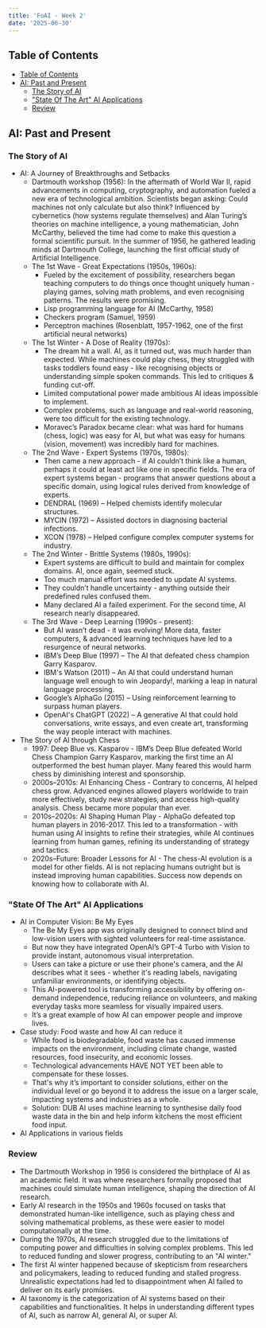 ```yaml
---
title: 'FoAI - Week 2'
date: '2025-06-30'
---
```


## Table of Contents

- [Table of Contents](#table-of-contents)
- [AI: Past and Present](#ai-past-and-present)
  - [The Story of AI](#the-story-of-ai)
  - ["State Of The Art" AI Applications](#state-of-the-art-ai-applications)
  - [Review](#review)

## AI: Past and Present

### The Story of AI

- AI: A Journey of Breakthroughs and Setbacks
  - Dartmouth workshop (1956): In the aftermath of World War II, rapid advancements in computing, cryptography, and automation fueled a new era of technological ambition. Scientists began asking: Could machines not only calculate but also think? Influenced by cybernetics (how systems regulate themselves) and Alan Turing’s theories on machine intelligence, a young mathematician, John McCarthy, believed the time had come to make this question a formal scientific pursuit. In the summer of 1956, he gathered leading minds at Dartmouth College, launching the first official study of Artificial Intelligence.
  - The 1st Wave - Great Expectations (1950s, 1960s):
    - Fueled by the excitement of possibility, researchers began teaching computers to do things once thought uniquely human - playing games, solving math problems, and even recognising patterns. The results were promising.
    - Lisp programming language for AI (McCarthy, 1958)
    - Checkers program (Samuel, 1959)
    - Perceptron machines (Rosenblatt, 1957-1962, one of the first artificial neural networks)
  - The 1st Winter - A Dose of Reality (1970s):
    - The dream hit a wall. AI, as it turned out, was much harder than expected. While machines could play chess, they struggled with tasks toddlers found easy - like recognising objects or understanding simple spoken commands. This led to critiques & funding cut-off.
    - Limited computational power made ambitious AI ideas impossible to implement.
    - Complex problems, such as language and real-world reasoning, were too difficult for the existing technology.
    - Moravec’s Paradox became clear: what was hard for humans (chess, logic) was easy for AI, but what was easy for humans (vision, movement) was incredibly hard for machines.
  - The 2nd Wave - Expert Systems (1970s, 1980s):
    - Then came a new approach - if AI couldn’t think like a human, perhaps it could at least act like one in specific fields. The era of expert systems began - programs that answer questions about a specific domain, using logical rules derived from knowledge of experts.
    - DENDRAL (1969) – Helped chemists identify molecular structures.
    - MYCIN (1972) – Assisted doctors in diagnosing bacterial infections.
    - XCON (1978) – Helped configure complex computer systems for industry.
  - The 2nd Winter - Brittle Systems (1980s, 1990s):
    - Expert systems are difficult to build and maintain for complex domains. AI, once again, seemed stuck.
    - Too much manual effort was needed to update AI systems.
    - They couldn’t handle uncertainty - anything outside their predefined rules confused them.
    - Many declared AI a failed experiment. For the second time, AI research nearly disappeared.
  - The 3rd Wave - Deep Learning (1990s - present):
    - But AI wasn’t dead - it was evolving! More data, faster computers, & advanced learning techniques have led to a resurgence of neural networks.
    - IBM’s Deep Blue (1997) – The AI that defeated chess champion Garry Kasparov.
    - IBM's Watson (2011) – An AI that could understand human language well enough to win Jeopardy!, marking a leap in natural language processing.
    - Google’s AlphaGo (2015) – Using reinforcement learning to surpass human players.
    - OpenAI's ChatGPT (2022) – A generative AI that could hold conversations, write essays, and even create art, transforming the way people interact with machines.
- The Story of AI through Chess
  - 1997: Deep Blue vs. Kasparov - IBM’s Deep Blue defeated World Chess Champion Garry Kasparov, marking the first time an AI outperformed the best human player. Many feared this would harm chess by diminishing interest and sponsorship.
  - 2000s–2010s: AI Enhancing Chess - Contrary to concerns, AI helped chess grow. Advanced engines allowed players worldwide to train more effectively, study new strategies, and access high-quality analysis. Chess became more popular than ever.
  - 2010s–2020s: AI Shaping Human Play - AlphaGo defeated top human players in 2016-2017. This led to a transformation - with human using AI insights to refine their strategies, while AI continues learning from human games, refining its understanding of strategy and tactics.
  - 2020s–Future: Broader Lessons for AI - The chess-AI evolution is a model for other fields. AI is not replacing humans outright but is instead improving human capabilities. Success now depends on knowing how to collaborate with AI.

### "State Of The Art" AI Applications

- AI in Computer Vision: Be My Eyes
  - The Be My Eyes app was originally designed to connect blind and low-vision users with sighted volunteers for real-time assistance.
  - But now they have integrated OpenAI’s GPT-4 Turbo with Vision to provide instant, autonomous visual interpretation.
  - Users can take a picture or use their phone's camera, and the AI describes what it sees - whether it's reading labels, navigating unfamiliar environments, or identifying objects.
  - This AI-powered tool is transforming accessibility by offering on-demand independence, reducing reliance on volunteers, and making everyday tasks more seamless for visually impaired users.
  - It’s a great example of how AI can empower people and improve lives.
- Case study: Food waste and how AI can reduce it
  - While food is biodegradable, food waste has caused immense impacts on the environment, including climate change, wasted resources, food insecurity, and economic losses.
  - Technological advancements HAVE NOT YET been able to compensate for these losses.
  - That's why it’s important to consider solutions, either on the individual level or go beyond it to address the issue on a larger scale, impacting systems and industries as a whole.
  - Solution: DUB AI uses machine learning to synthesise daily food waste data in the bin and help inform kitchens the most efficient food input.
- AI Applications in various fields

### Review

- The Dartmouth Workshop in 1956 is considered the birthplace of AI as an academic field. It was where researchers formally proposed that machines could simulate human intelligence, shaping the direction of AI research.
- Early AI research in the 1950s and 1960s focused on tasks that demonstrated human-like intelligence, such as playing chess and solving mathematical problems, as these were easier to model computationally at the time.
- During the 1970s, AI research struggled due to the limitations of computing power and difficulties in solving complex problems. This led to reduced funding and slower progress, contributing to an "AI winter."
- The first AI winter happened because of skepticism from researchers and policymakers, leading to reduced funding and stalled progress. Unrealistic expectations had led to disappointment when AI failed to deliver on its early promises.
- AI taxonomy is the categorization of AI systems based on their capabilities and functionalities. It helps in understanding different types of AI, such as narrow AI, general AI, or super AI.
